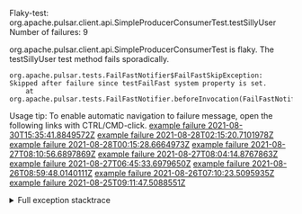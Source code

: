         
Flaky-test: org.apache.pulsar.client.api.SimpleProducerConsumerTest.testSillyUser
Number of failures: 9

org.apache.pulsar.client.api.SimpleProducerConsumerTest is flaky. The testSillyUser test method fails sporadically.

```
org.apache.pulsar.tests.FailFastNotifier$FailFastSkipException: Skipped after failure since testFailFast system property is set.
	at org.apache.pulsar.tests.FailFastNotifier.beforeInvocation(FailFastNotifier.java:88)

```

Usage tip: To enable automatic navigation to failure message, open the following links with CTRL/CMD-click.
[example failure 2021-08-30T15:35:41.8849572Z](https://github.com/apache/pulsar/runs/3463119398?check_suite_focus=true#step:9:3511)
[example failure 2021-08-28T02:15:20.7101978Z](https://github.com/apache/pulsar/runs/3448473880?check_suite_focus=true#step:9:2508)
[example failure 2021-08-28T00:15:28.6664973Z](https://github.com/apache/pulsar/runs/3447917315?check_suite_focus=true#step:9:1876)
[example failure 2021-08-27T08:10:56.6897869Z](https://github.com/apache/pulsar/runs/3440980370?check_suite_focus=true#step:9:2575)
[example failure 2021-08-27T08:04:14.8767863Z](https://github.com/apache/pulsar/runs/3440855241?check_suite_focus=true#step:9:2500)
[example failure 2021-08-27T06:45:33.6979650Z](https://github.com/apache/pulsar/runs/3440411158?check_suite_focus=true#step:9:2501)
[example failure 2021-08-26T08:59:48.0140111Z](https://github.com/apache/pulsar/runs/3430539961?check_suite_focus=true#step:9:3210)
[example failure 2021-08-26T07:10:23.5095935Z](https://github.com/apache/pulsar/runs/3429892136?check_suite_focus=true#step:9:2562)
[example failure 2021-08-25T09:11:47.5088551Z](https://github.com/apache/pulsar/runs/3420085427?check_suite_focus=true#step:10:2468)


<details>
<summary>Full exception stacktrace</summary>
<code><pre>
org.apache.pulsar.tests.FailFastNotifier$FailFastSkipException: Skipped after failure since testFailFast system property is set.
	at org.apache.pulsar.tests.FailFastNotifier.beforeInvocation(FailFastNotifier.java:88)

</pre></code>
</details>

